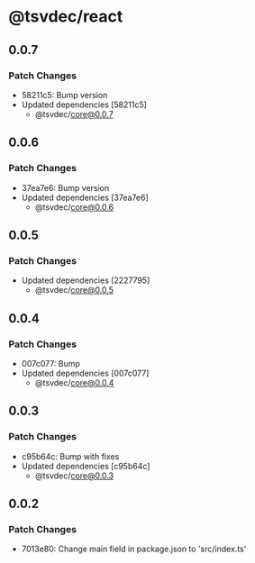 # @tsvdec/react

## 0.0.7

### Patch Changes

- 58211c5: Bump version
- Updated dependencies [58211c5]
  - @tsvdec/core@0.0.7

## 0.0.6

### Patch Changes

- 37ea7e6: Bump version
- Updated dependencies [37ea7e6]
  - @tsvdec/core@0.0.6

## 0.0.5

### Patch Changes

- Updated dependencies [2227795]
  - @tsvdec/core@0.0.5

## 0.0.4

### Patch Changes

- 007c077: Bump
- Updated dependencies [007c077]
  - @tsvdec/core@0.0.4

## 0.0.3

### Patch Changes

- c95b64c: Bump with fixes
- Updated dependencies [c95b64c]
  - @tsvdec/core@0.0.3

## 0.0.2

### Patch Changes

- 7013e80: Change main field in package.json to 'src/index.ts'
